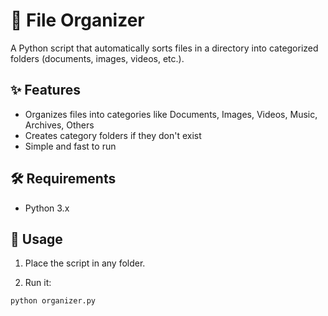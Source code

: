 # 📂 File Organizer

A Python script that automatically sorts files in a directory into categorized folders (documents, images, videos, etc.).

## ✨ Features
- Organizes files into categories like Documents, Images, Videos, Music, Archives, Others
- Creates category folders if they don't exist
- Simple and fast to run

## 🛠 Requirements
- Python 3.x

## 🚀 Usage
1. Place the script in any folder.

2. Run it:
```bash
python organizer.py
